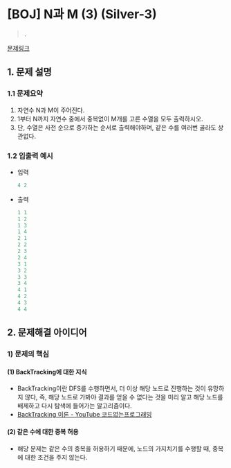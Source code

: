 # [BOJ] N과 M (3) (Silver-3)

> .

[문제링크](https://www.acmicpc.net/problem/15651)

## 1. 문제 설명



### 1.1 문제요약

1. 자연수 N과 M이 주어진다.
2. 1부터 N까지 자연수 중에서 중복없이 M개를 고른 수열을 모두 출력하시오.
3. 단, 수열은 사전 순으로 증가하는 순서로 출력해야하며, 같은 수를 여러번 골라도 상관없다.

### 1.2 입출력 예시

- 입력

  ```python
  4 2
  ```
  
- 출력

  ```python
  1 1
  1 2
  1 3
  1 4
  2 1
  2 2
  2 3
  2 4
  3 1
  3 2
  3 3
  3 4
  4 1
  4 2
  4 3
  4 4
  ```
  
  

## 2. 문제해결 아이디어



### 1) 문제의 핵심



#### (1) BackTracking에 대한 지식

- BackTracking이란 DFS를 수행하면서, 더 이상 해당 노드로 진행하는 것이 유망하지 않다, 즉, 해당 노드로 가봐야 결과를 얻을 수 없다는 것을 미리 알고 해당 노드를 배제하고 다시 탐색에 들어가는 알고리즘이다.
- [BackTracking 이론 - YouTube 코드없는프로그래밍](https://www.youtube.com/watch?v=Ar40zcPoKEI)



#### (2) 같은 수에 대한 중복 허용

- 해당 문제는 같은 수의 중복을 허용하기 때문에, 노드의 가지치기를 수행할 때, 중복에 대한 조건을 주지 않는다.

